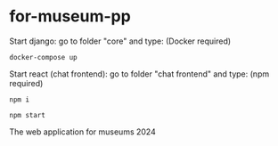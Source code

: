 # for-museum-pp
     
Start django:
  go to folder "core" and type: (Docker required)   
  ```     
  docker-compose up
  ```    
    
Start react (chat frontend):
  go to folder "chat frontend" and type: (npm required)    
  ```    
  npm i
  ```     
  ```    
  npm start
  ```      
    
The web application for museums
2024
